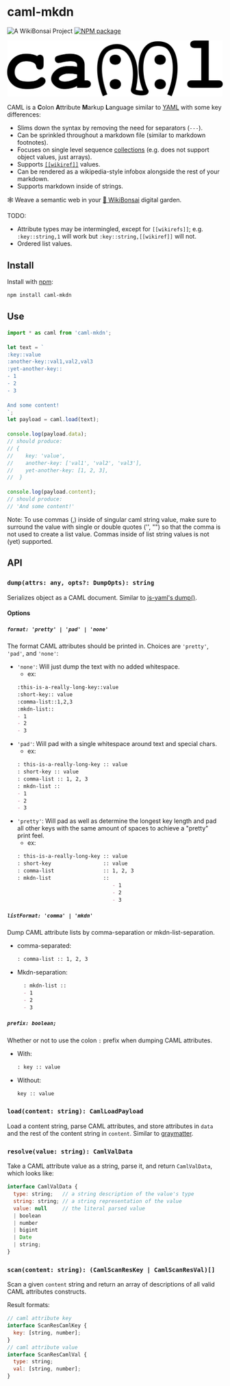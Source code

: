# caml-mkdn

![[A WikiBonsai Project](https://github.com/wikibonsai/wikibonsai)](https://img.shields.io/badge/%F0%9F%8E%8B-A%20WikiBonsai%20Project-brightgreen)
[![NPM package](https://img.shields.io/npm/v/caml-mkdn)](https://npmjs.org/package/caml-mkdn)

![](./caml.svg)

CAML is a **C**olon **A**ttribute **M**arkup **L**anguage similar to [YAML](https://yaml.org/) with some key differences:

- Slims down the syntax by removing the need for separators (`---`).
- Can be sprinkled throughout a markdown file (similar to markdown footnotes).
- Focuses on single level sequence [collections](https://yaml.org/spec/1.2.2/#block-collection-styles) (e.g. does not support object values, just arrays).
- Supports [`[[wikiref]]`](https://github.com/wikibonsai/wikirefs) values.
- Can be rendered as a wikipedia-style infobox alongside the rest of your markdown.
- Supports markdown inside of strings.

🕸 Weave a semantic web in your [🎋 WikiBonsai](https://github.com/wikibonsai/wikibonsai) digital garden.

TODO:
- Attribute types may be intermingled, except for `[[wikirefs]]`; e.g. `:key::string,1` will work but `:key::string,[[wikiref]]` will not.
- Ordered list values.

## Install

Install with [npm](https://docs.npmjs.com/cli/v9/commands/npm-install):

```
npm install caml-mkdn
```

## Use

```js
import * as caml from 'caml-mkdn';

let text = `
:key::value
:another-key::val1,val2,val3
:yet-another-key::
- 1
- 2
- 3

And some content!
`;
let payload = caml.load(text);

console.log(payload.data);
// should produce:
// {
//    key: 'value',
//    another-key: ['val1', 'val2', 'val3'],
//    yet-another-key: [1, 2, 3],
//  }

console.log(payload.content);
// should produce:
// 'And some content!'
```

Note: To use commas (,) inside of singular caml string value, make sure to surround the value with single or double quotes ('', "") so that the comma is not used to create a list value. Commas inside of list string values is not (yet) supported.

## API

### `dump(attrs: any, opts?: DumpOpts): string`

Serializes object as a CAML document. Similar to [js-yaml's dump()](https://github.com/nodeca/js-yaml#dump-object---options-).

#### Options

##### `format: 'pretty' | 'pad' | 'none'`

The format CAML attributes should be printed in. Choices are `'pretty'`, `'pad'`, and `'none'`:
- `'none'`: Will just dump the text with no added whitespace.
  - ex: 
  ```markdown
  :this-is-a-really-long-key::value
  :short-key:: value
  :comma-list::1,2,3
  :mkdn-list::
  - 1
  - 2
  - 3
  ```
- `'pad'`: Will pad with a single whitespace around text and special chars.
  - ex: 
  ```markdown
  : this-is-a-really-long-key :: value
  : short-key :: value
  : comma-list :: 1, 2, 3
  : mkdn-list ::
  - 1
  - 2
  - 3
  ```
- `'pretty'`: Will pad as well as determine the longest key length and pad all other keys with the same amount of spaces to achieve a "pretty" print feel.
  - ex: 
  ```markdown
  : this-is-a-really-long-key :: value
  : short-key                 :: value
  : comma-list                :: 1, 2, 3
  : mkdn-list                 ::
                                 - 1
                                 - 2
                                 - 3
  ```

##### `listFormat: 'comma' | 'mkdn'`

Dump CAML attribute lists by comma-separation or mkdn-list-separation.
- comma-separated:
  ```markdown
  : comma-list :: 1, 2, 3
  ```
- Mkdn-separation:
  ```markdown
    : mkdn-list ::
    - 1
    - 2
    - 3
    ```
##### `prefix: boolean;`

Whether or not to use the colon `:` prefix when dumping CAML attributes.
- With:
  ```markdown
  : key :: value
  ```
- Without:
  ```markdown
  key :: value
  ```

### `load(content: string): CamlLoadPayload`

Load a content string, parse CAML attributes, and store attributes in `data` and the rest of the content string in `content`. Similar to [graymatter](https://github.com/jonschlinkert/gray-matter#what-does-this-do).

### `resolve(value: string): CamlValData`

Take a CAML attribute value as a string, parse it, and return `CamlValData`, which looks like:

```js
interface CamlValData {
  type: string;   // a string description of the value's type
  string: string; // a string representation of the value
  value: null     // the literal parsed value
  | boolean
  | number
  | bigint
  | Date
  | string;
}
```

### `scan(content: string): (CamlScanResKey | CamlScanResVal)[]`

Scan a given `content` string and return an array of descriptions of all valid CAML attributes constructs.

Result formats:

```js
// caml attribute key
interface ScanResCamlKey {
  key: [string, number];
}
// caml attribute value
interface ScanResCamlVal {
  type: string;
  val: [string, number];
}
``` 
